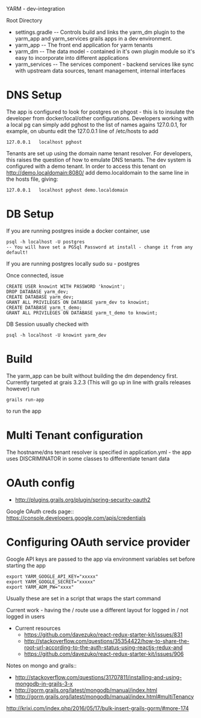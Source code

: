 YARM - dev-integration

Root Directory

* settings.gradle  -- Controls build and links the yarm_dm plugin to the yarm_app and yarm_services grails apps in a dev environment.
* yarm_app -- The front end application for yarm tenants
* yarm_dm -- The data model - contained in it's own plugin module so it's easy to incorporate into different applications
* yarm_services -- The services component - backend services like sync with upstream data sources, tenant management, internal interfaces

# DNS Setup

The app is configured to look for postgres on phgost - this is to insulate the developer from docker/local/other configurations. 
Developers working with a local pg can simply add pghost to the list of names agains 127.0.0.1, for example, on ubuntu edit the 127.0.0.1 line of /etc/hosts  to add

    127.0.0.1	localhost pghost

Tenants are set up using the domain name tenant resolver. For developers, this raises the question of how to emulate DNS tenants. The dev system is configured with a
demo tenant. In order to access this tenant on http://demo.localdomain:8080/ add demo.localdomain to the same line in the hosts file, giving:

    127.0.0.1	localhost pghost demo.localdomain

# DB Setup

If you are running postgres inside a docker container, use

    psql -h localhost -U postgres
    -- You will have set a PGSql Password at install - change it from any default!

If you are running postgres locally sudo su - postgres

Once connected, issue

    CREATE USER knowint WITH PASSWORD 'knowint';
    DROP DATABASE yarm_dev;
    CREATE DATABASE yarm_dev;
    GRANT ALL PRIVILEGES ON DATABASE yarm_dev to knowint;
    CREATE DATABASE yarm_t_demo;
    GRANT ALL PRIVILEGES ON DATABASE yarm_t_demo to knowint;


DB Session usually checked with

    psql -h localhost -U knowint yarm_dev


# Build

The yarm_app can be built without building the dm dependency first. Currently targeted at grais 3.2.3 (This will go up in line with grails releases however) run

    grails run-app

to run the app

# Multi Tenant configuration

The hostname/dns tenant resolver is specified in application.yml - the app uses DISCRIMINATOR in some classes to differentiate tenant data

# OAuth config

* http://plugins.grails.org/plugin/spring-security-oauth2

Google OAuth creds page::
https://console.developers.google.com/apis/credentials

# Configuring OAuth service provider

Google API keys are passed to the app via environment variables set before starting the app

    export YARM_GOOGLE_API_KEY="xxxxx"
    export YARM_GOOGLE_SECRET="xxxxx"
    export YARM_ADM_PW="xxxx"

Usually these are set in a script that wraps the start command




Current work - having the / route use a different layout for logged in / not logged in users
* Current resources
    * https://github.com/davezuko/react-redux-starter-kit/issues/831
    * http://stackoverflow.com/questions/35354422/how-to-share-the-root-url-according-to-the-auth-status-using-reactjs-redux-and
    * https://github.com/davezuko/react-redux-starter-kit/issues/906


Notes on mongo and grails::
* http://stackoverflow.com/questions/31707811/installing-and-using-mongodb-in-grails-3-x
* http://gorm.grails.org/latest/mongodb/manual/index.html
* http://gorm.grails.org/latest/mongodb/manual/index.html#multiTenancy


http://krixi.com/index.php/2016/05/17/bulk-insert-grails-gorm/#more-174
